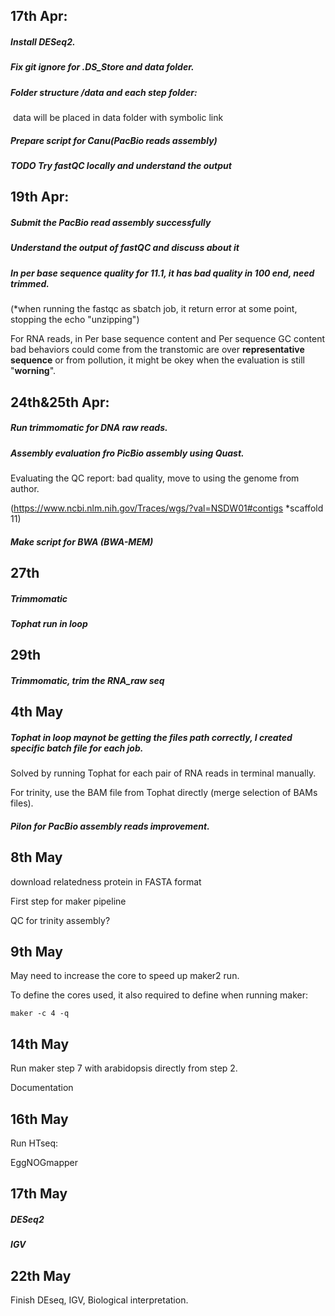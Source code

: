 ## 17th Apr:

##### Install DESeq2.

##### Fix git ignore for .DS_Store and data folder.

##### Folder structure /data and each step folder:

​     data will be placed in data folder with symbolic link

##### Prepare script for Canu(PacBio reads assembly)

##### **TODO** Try fastQC locally and understand the output

## 19th Apr:

##### Submit the PacBio read assembly successfully

##### Understand the output of fastQC and discuss about it

##### In per base sequence quality for 11.1, it has bad quality in 100 end, need trimmed.

(*when running the fastqc as sbatch job, it return error at some point, stopping the echo "unzipping")

For RNA reads, in Per base sequence content and Per sequence GC content bad behaviors could come from the transtomic are over **representative sequence** or from pollution, it might be okey when the evaluation is still "**worning**".

## 24th&25th Apr:

##### Run trimmomatic for DNA raw reads.

##### Assembly evaluation fro PicBio assembly using Quast.

Evaluating the QC report: bad quality, move to using the genome from author.

(https://www.ncbi.nlm.nih.gov/Traces/wgs/?val=NSDW01#contigs *scaffold 11)

##### Make script for BWA (BWA-MEM)

## 27th

##### Trimmomatic

##### Tophat run in loop

## 29th

##### Trimmomatic, trim the RNA_raw seq

## 4th May

##### Tophat in loop maynot be getting the files path correctly, I created specific batch file for each job.

Solved by running Tophat for each pair of RNA reads in terminal manually.

For trinity, use the BAM file from Tophat directly (merge selection of BAMs files).

##### Pilon for PacBio assembly reads improvement.



## 8th May

download relatedness protein in FASTA format

First step for maker pipeline

QC for trinity assembly?

## 9th May

May need to increase the core to speed up maker2 run.

To define the cores used, it also required to define when running maker:

```shell
maker -c 4 -q
```

## 14th May

Run maker step 7 with arabidopsis directly from step 2. 

Documentation

## 16th May

Run HTseq:

EggNOGmapper

## 17th May

##### DESeq2

##### IGV

## 22th May

Finish DEseq, IGV, Biological interpretation.